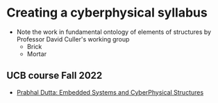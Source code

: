 # Creating a cyberphysical syllabus
- Note the work in fundamental ontology of elements of structures by Professor David Culler's working group
  - Brick
  - Mortar

## UCB course Fall 2022
  - [Prabhal Dutta: Embedded Systems and CyberPhysical Structures](https://classes.berkeley.edu/content/2022-fall-eecs-149-001-lec-001)
